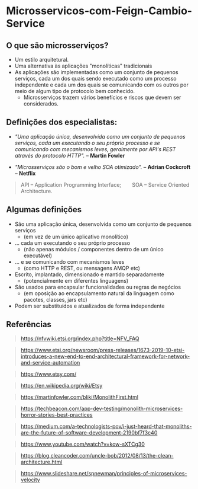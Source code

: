 # Microsservicos-com-Feign-Cambio-Service

## O que são microsserviços?
- Um estilo arquitetural.
- Uma alternativa às aplicações "monolíticas" tradicionais
- As aplicações são implementadas como um conjunto de
pequenos serviços, cada um dos quais sendo executado como
um processo independente e cada um dos quais se
comunicando com os outros por meio de algum tipo de
protocolo bem conhecido.
  - Microsserviços trazem vários benefícios e riscos que devem
ser considerados.

## Definições dos especialistas:

- _"Uma aplicação única, desenvolvida como um
conjunto de pequenos serviços, cada um executando
o seu próprio processo e se comunicando com
mecanismos leves, geralmente por API's REST
através do protocolo HTTP"._ – **Martin Fowler**

- _"Microsserviços são o bom e velho SOA otimizado"._ – **Adrian Cockcroft** – **Netflix**

> API – Application Programming Interface;  `   `   SOA – Service Oriented Architecture.

## Algumas definições

- São uma aplicação única, desenvolvida como um conjunto de pequenos
serviços
  - (em vez de um único aplicativo monolítico)
- ... cada um executando o seu próprio processo
  - (não apenas módulos / componentes dentro de um único executável)
- ... e se comunicando com mecanismos leves
  - (como HTTP e REST, ou mensagens AMQP etc)
- Escrito, implantado, dimensionado e mantido separadamente
  - (potencialmente em diferentes linguagens)
- São usados para encapsular funcionalidades ou regras de negócios
  - (em oposição ao encapsulamento natural da linguagem como pacotes, classes, jars etc)
- Podem ser substituídos e atualizados de forma independente



## Referências

> https://nfvwiki.etsi.org/index.php?title=NFV_FAQ

> https://www.etsi.org/newsroom/press-releases/1673-2019-10-etsi-introduces-a-new-end-to-end-architectural-framework-for-network-and-service-automation

> https://www.etsy.com/

> https://en.wikipedia.org/wiki/Etsy

> https://martinfowler.com/bliki/MonolithFirst.html

> https://techbeacon.com/app-dev-testing/monolith-microservices-horror-stories-best-practices

> https://medium.com/a-technologists-pov/i-just-heard-that-monoliths-are-the-future-of-software-development-2190bf7f3c40

> https://www.youtube.com/watch?v=kow-sXTCg30

> https://blog.cleancoder.com/uncle-bob/2012/08/13/the-clean-architecture.html

> https://www.slideshare.net/spnewman/principles-of-microservices-velocity
